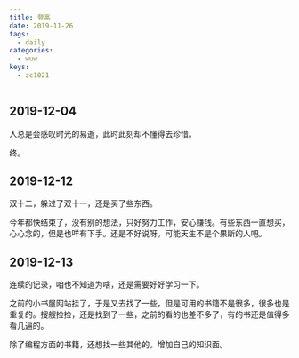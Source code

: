```yaml
---
title: 登高
date: 2019-11-26
tags:
  - daily
categories:
  - wuw
keys:
  - zc1021
---
```


## 2019-12-04

人总是会感叹时光的易逝，此时此刻却不懂得去珍惜。

终。

## 2019-12-12

双十二，躲过了双十一，还是买了些东西。

今年都快结束了，没有别的想法，只好努力工作，安心赚钱。有些东西一直想买，心心念的，但是也咩有下手。还是不好说呀。可能天生不是个果断的人吧。

## 2019-12-13

连续的记录，咱也不知道为啥，还是需要好好学习一下。

之前的小书屋网站挂了，于是又去找了一些，但是可用的书籍不是很多，很多也是重复的。搜艘捡捡，还是找到了一些，之前的看的也差不多了，有的书还是值得多看几遍的。

除了编程方面的书籍，还想找一些其他的。增加自己的知识面。